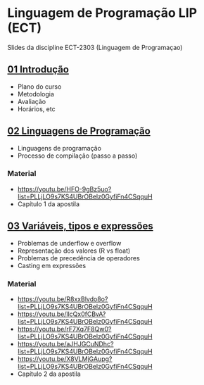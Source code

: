 # Linguagem de Programação LIP (ECT)
Slides da discipline ECT-2303 (Linguagem de Programaçao)

 
## [01 Introdução](./01-intro)

 - Plano do curso
 - Metodologia 
 - Avaliação
 - Horários, etc

## [02 Linguagens de Programação](./02-ling-prog)

 - Linguagens de programação
 - Processo de compilação (passo a passo)
 
### Material
 - <https://youtu.be/HFO-9gBz5uo?list=PLLjLO9s7KS4UBrOBelz0GyfiFn4CSqquH>
 - Capítulo 1 da apostila

## [03 Variáveis, tipos e expressões](03-var-tipos)

 - Problemas de underflow e overflow 
 - Representação dos valores (R vs float)
 - Problemas de precedência de operadores
 - Casting em expressões 

### Material
 - <https://youtu.be/R8xxBlvdo8o?list=PLLjLO9s7KS4UBrOBelz0GyfiFn4CSqquH>
 - <https://youtu.be/llcQx0fCBvA?list=PLLjLO9s7KS4UBrOBelz0GyfiFn4CSqquH>
 - <https://youtu.be/rF7Xq7F8Qw0?list=PLLjLO9s7KS4UBrOBelz0GyfiFn4CSqquH>
 - <https://youtu.be/aJHJGCuNDhc?list=PLLjLO9s7KS4UBrOBelz0GyfiFn4CSqquH>
 - <https://youtu.be/X8VLMjGAupg?list=PLLjLO9s7KS4UBrOBelz0GyfiFn4CSqquH>
 - Capítulo 2 da apostila 
